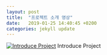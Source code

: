 ```yaml
---
layout: post
title:  "프로젝트 소개 영상"
date:   2019-01-25 14:40:45 +0200
categories: jekyll update
---
```


[![Introduce Project](http://img.youtube.com/vi/SVUtFII_orQ/3.jpg)](https://youtu.be/SVUtFII_orQ) Introduce Project
